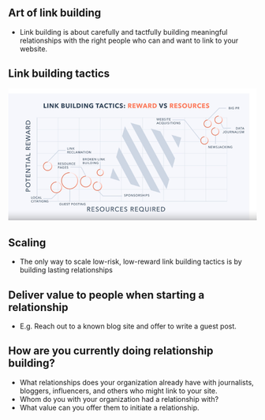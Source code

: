 ## Art of link building
- Link building is about carefully and tactfully building meaningful relationships with the right people who can and want to link to your website. 


## Link building tactics
![Tactics](../img/link-building-tactics.png)

## Scaling
- The only way to scale low-risk, low-reward link building tactics is by building lasting relationships

## Deliver value to people when starting a relationship
- E.g. Reach out to a known blog site and offer to write a guest post.

## How are you currently doing relationship building?
- What relationships does your organization already have with journalists, bloggers, influencers, and others who might link to your site. 
- Whom do you with your organization had a relationship with?
- What value can you offer them to initiate a relationship. 


